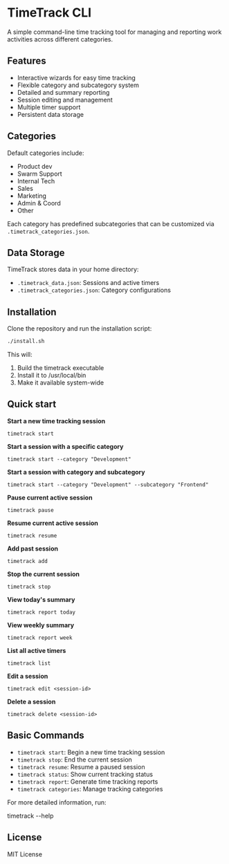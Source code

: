 # TimeTrack CLI

A simple command-line time tracking tool for managing and reporting work activities across different categories.

## Features

- Interactive wizards for easy time tracking
- Flexible category and subcategory system
- Detailed and summary reporting
- Session editing and management
- Multiple timer support
- Persistent data storage

## Categories
Default categories include:

-  Product dev
-  Swarm Support
-  Internal Tech
-  Sales
-  Marketing
-  Admin & Coord
-  Other

Each category has predefined subcategories that can be customized via `.timetrack_categories.json`.

## Data Storage
TimeTrack stores data in your home directory:

- `.timetrack_data.json`: Sessions and active timers
- `.timetrack_categories.json`: Category configurations


## Installation
Clone the repository and run the installation script:

```bash
./install.sh
```
This will:
1. Build the timetrack executable
2. Install it to /usr/local/bin
3. Make it available system-wide

## Quick start

**Start a new time tracking session**

`timetrack start`

**Start a session with a specific category**

`timetrack start --category "Development"`

**Start a session with category and subcategory**

`timetrack start --category "Development" --subcategory "Frontend"`

**Pause current active session**

`timetrack pause`

**Resume current active session**

`timetrack resume`

**Add past session**

`timetrack add`

**Stop the current session**

`timetrack stop`

**View today's summary**

`timetrack report today`

**View weekly summary**

`timetrack report week`

**List all active timers**

`timetrack list`

**Edit a session**

`timetrack edit <session-id>`

**Delete a session**

`timetrack delete <session-id>`


## Basic Commands

- `timetrack start`: Begin a new time tracking session
- `timetrack stop`: End the current session
- `timetrack resume`: Resume a paused session
- `timetrack status`: Show current tracking status
- `timetrack report`: Generate time tracking reports
- `timetrack categories`: Manage tracking categories

For more detailed information, run:

timetrack --help


## License
MIT License
